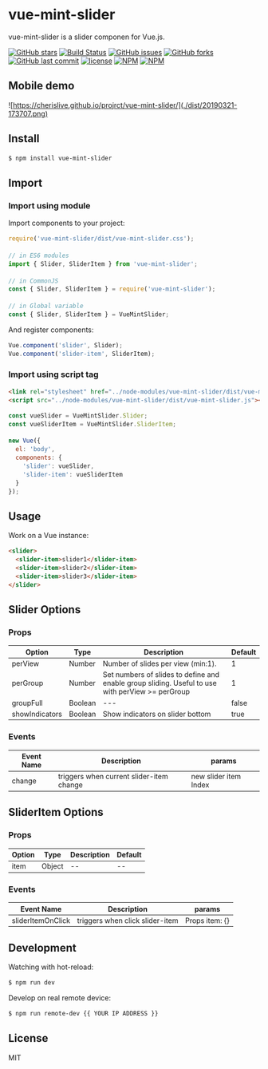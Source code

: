 # vue-mint-slider

vue-mint-slider is a slider componen for Vue.js.

[![GitHub stars](https://img.shields.io/github/stars/cherislive/vue-mint-slider.svg?style=flat-square)](https://github.com/cherislive/vue-mint-slider/stargazers)
[![Build Status](https://travis-ci.org/cherislive/vue-mint-slider.svg?branch=master)](https://travis-ci.org/cherislive/vue-mint-slider)
[![GitHub issues](https://img.shields.io/github/issues/cherislive/vue-mint-slider.svg?style=flat-square)](https://github.com/cherislive/vue-mint-slider/issues)
[![GitHub forks](https://img.shields.io/github/forks/cherislive/vue-mint-slider.svg?style=flat-square)](https://github.com/cherislive/vue-mint-slider/network)
[![GitHub last commit](https://img.shields.io/github/last-commit/google/skia.svg?style=flat-square)](https://github.com/cherislive/vue-mint-slider)
[![license](https://img.shields.io/github/license/mashape/apistatus.svg?style=flat-square)](https://github.com/cherislive/vue-mint-slider)
[![NPM](https://nodei.co/npm/vue-mint-slider.png?downloads=true&downloadRank=true&stars=true)](https://nodei.co/npm/vue-mint-slider/)
[![NPM](https://nodei.co/npm-dl/vue-mint-slider.png?months=9&height=3)](https://nodei.co/npm/vue-mint-slider/)



## Mobile demo

![https://cherislive.github.io/projrct/vue-mint-slider/](./dist/20190321-173707.png)

## Install

```bash
$ npm install vue-mint-slider
```

## Import

### Import using module

Import components to your project:

``` js
require('vue-mint-slider/dist/vue-mint-slider.css');

// in ES6 modules
import { Slider, SliderItem } from 'vue-mint-slider';

// in CommonJS
const { Slider, SliderItem } = require('vue-mint-slider');

// in Global variable
const { Slider, SliderItem } = VueMintSlider;
```

And register components:

``` js
Vue.component('slider', Slider);
Vue.component('slider-item', SliderItem);
```

### Import using script tag

``` html
<link rel="stylesheet" href="../node-modules/vue-mint-slider/dist/vue-mint-slider.css" charset="utf-8">
<script src="../node-modules/vue-mint-slider/dist/vue-mint-slider.js"></script>
```

``` js
const vueSlider = VueMintSlider.Slider;
const vueSliderItem = VueMintSlider.SliderItem;

new Vue({
  el: 'body',
  components: {
    'slider': vueSlider,
    'slider-item': vueSliderItem
  }
});
```

## Usage

Work on a Vue instance:

```HTML
<slider>
  <slider-item>slider1</slider-item>
  <slider-item>slider2</slider-item>
  <slider-item>slider3</slider-item>
</slider>
```
## Slider Options

### Props

| Option | Type | Description | Default |
| ----- | ----- | ----- | ----- |
| perView | Number | Number of slides per view (min:1). | 1 |
| perGroup | Number | Set numbers of slides to define and enable group sliding. Useful to use with perView >= perGroup | 1 |
| groupFull | Boolean | --- | false |
| showIndicators | Boolean | Show indicators on slider bottom | true |

### Events

| Event Name | Description | params |
| ----- | ----- | ----- |
| change | triggers when current slider-item change | new slider item Index |

## SliderItem Options

### Props

| Option | Type | Description | Default |
| ----- | ----- | ----- | ----- |
| item | Object | -- | -- |

### Events

| Event Name | Description | params |
| ----- | ----- | ----- |
| sliderItemOnClick | triggers when click slider-item | Props item: {}  |

## Development

Watching with hot-reload:

```bash
$ npm run dev
```

Develop on real remote device:

```bash
$ npm run remote-dev {{ YOUR IP ADDRESS }}
```

## License

MIT
